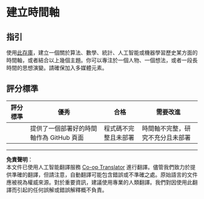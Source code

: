 <!--
CO_OP_TRANSLATOR_METADATA:
{
  "original_hash": "eb6e4d5afd1b21a57d2b9e6d0aac3969",
  "translation_date": "2025-09-03T17:53:04+00:00",
  "source_file": "1-Introduction/2-history-of-ML/assignment.md",
  "language_code": "hk"
}
-->
# 建立時間軸

## 指引

使用[此存庫](https://github.com/Digital-Humanities-Toolkit/timeline-builder)，建立一個關於算法、數學、統計、人工智能或機器學習歷史某方面的時間軸，或者結合以上幾個主題。你可以專注於一個人物、一個想法，或者一段長時間的思想演變。請確保加入多媒體元素。

## 評分標準

| 評分標準 | 優秀                                             | 合格                                   | 需要改進                                                        |
| -------- | ----------------------------------------------- | -------------------------------------- | -------------------------------------------------------------- |
|          | 提供了一個部署好的時間軸作為 GitHub 頁面         | 程式碼不完整且未部署                   | 時間軸不完整，研究不充分且未部署                                |

---

**免責聲明**：  
本文件已使用人工智能翻譯服務 [Co-op Translator](https://github.com/Azure/co-op-translator) 進行翻譯。儘管我們致力於提供準確的翻譯，但請注意，自動翻譯可能包含錯誤或不準確之處。原始語言的文件應被視為權威來源。對於重要資訊，建議使用專業的人類翻譯。我們對因使用此翻譯而引起的任何誤解或錯誤解釋概不負責。
